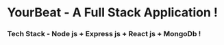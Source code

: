 # YourBeat  -   A Full Stack Application !
<h3>Tech Stack - Node js + Express js + React js + MongoDb !</h3>
